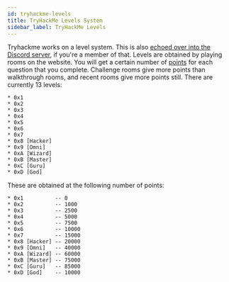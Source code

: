 ```yaml
---
id: tryhackme-levels
title: TryHackMe Levels System
sidebar_label: TryHackMe Levels
---
```

Tryhackme works on a level system. This is also [echoed over into the Discord server](https://docs.tryhackme.com/docs/discord/verify), if you're a member of that.
Levels are obtained by playing rooms on the website. You will get a certain number of [points](https://docs.tryhackme.com/docs/rooms/how-points-work) for each question that you complete. Challenge rooms give more points than walkthrough rooms, and recent rooms give more points still.
There are currently 13 levels:
```
* 0x1
* 0x2
* 0x3
* 0x4
* 0x5
* 0x6
* 0x7
* 0x8 [Hacker]
* 0x9 [Omni]
* 0xA [Wizard]
* 0xB [Master]
* 0xC [Guru]
* 0xD [God]
```
These are obtained at the following number of points:
```
* 0x1          -- 0
* 0x2          -- 1000
* 0x3          -- 2500
* 0x4          -- 5000
* 0x5          -- 7500
* 0x6          -- 10000
* 0x7          -- 15000
* 0x8 [Hacker] -- 20000
* 0x9 [Omni]   -- 40000
* 0xA [Wizard] -- 60000
* 0xB [Master] -- 75000
* 0xC [Guru]   -- 85000
* 0xD [God]    -- 10000

```
